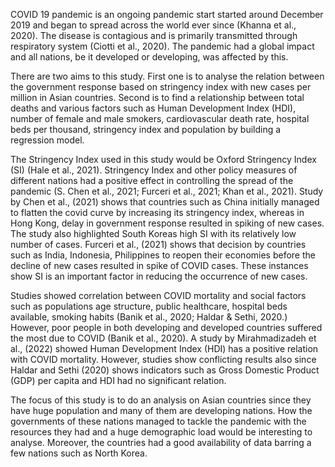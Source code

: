 COVID 19 pandemic is an ongoing pandemic start started around December 2019 and began to spread across the world ever since (Khanna et al., 2020). The disease is contagious and is primarily transmitted through respiratory system (Ciotti et al., 2020). The pandemic had a global impact and all nations, be it developed or developing, was affected by this.

There are two aims to this study. First one is to analyse the relation between the government response based on stringency index with new cases per million in Asian countries. Second is to find a relationship between total deaths and various factors such as Human Development Index (HDI), number of female and male smokers, cardiovascular death rate, hospital beds per thousand, stringency index and population by building a regression model.

The Stringency Index used in this study would be Oxford Stringency Index (SI) (Hale et al., 2021). Stringency Index and other policy measures of different nations had a positive effect in controlling the spread of the pandemic (S. Chen et al., 2021; Furceri et al., 2021; Khan et al., 2021). Study by  Chen et al., (2021) shows that countries such as China initially managed to flatten the covid curve by increasing its stringency index, whereas in Hong Kong, delay in government response resulted in spiking of new cases. The study also highlighted South Koreas high SI with its relatively low number of cases. Furceri et al., (2021) shows that decision by countries such as India, Indonesia, Philippines to reopen their economies before the decline of new cases resulted in spike of COVID cases. These instances show SI is an important factor in reducing the occurrence of new cases.

Studies showed correlation between COVID mortality and social factors such as populations age structure, public healthcare, hospital beds available, smoking habits (Banik et al., 2020; Haldar & Sethi, 2020.) However, poor people in both developing and developed countries suffered the most due to COVID (Banik et al., 2020). A study by Mirahmadizadeh et al., (2022) showed Human Development Index (HDI) has a positive relation with COVID mortality. However, studies show conflicting results also since Haldar and Sethi (2020) shows indicators such as Gross Domestic Product (GDP) per capita and HDI had no significant relation.

The focus of this study is to do an analysis on Asian countries since they have huge population and many of them are developing nations. How the governments of these nations managed to tackle the pandemic with the resources they had and a huge demographic load would be interesting to analyse. Moreover, the countries had a good availability of data barring a few nations such as North Korea.
